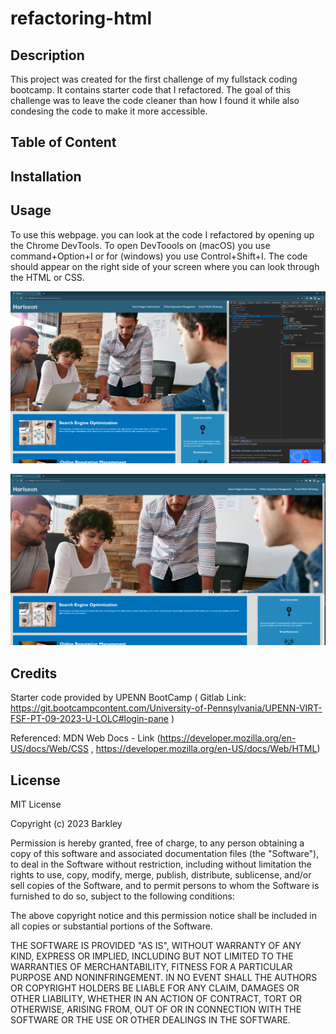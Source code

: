 # refactoring-html

## Description

This project was created for the first challenge of my fullstack coding bootcamp. It contains starter code that I refactored. The goal of this challenge was to leave the code cleaner than how I found it while also condesing the code to make it more accessible. 

## Table of Content 



## Installation 

## Usage

To use this webpage. you can look at the code I refactored by opening up the Chrome DevTools. To open DevToools on (macOS) you use command+Option+I or for (windows) you use Control+Shift+I. The code should appear on the right side of your screen where you can look through the HTML or CSS.

![screenshot](./assets/images/DevTool-Screenshot.png)

![screenshot](./assets/images/Screenshot-README.MD.png)

## Credits

Starter code provided by UPENN BootCamp ( Gitlab Link: https://git.bootcampcontent.com/University-of-Pennsylvania/UPENN-VIRT-FSF-PT-09-2023-U-LOLC#login-pane )

Referenced: MDN Web Docs - Link (https://developer.mozilla.org/en-US/docs/Web/CSS , https://developer.mozilla.org/en-US/docs/Web/HTML)


## License

MIT License

Copyright (c) 2023 Barkley

Permission is hereby granted, free of charge, to any person obtaining a copy
of this software and associated documentation files (the "Software"), to deal
in the Software without restriction, including without limitation the rights
to use, copy, modify, merge, publish, distribute, sublicense, and/or sell
copies of the Software, and to permit persons to whom the Software is
furnished to do so, subject to the following conditions:

The above copyright notice and this permission notice shall be included in all
copies or substantial portions of the Software.

THE SOFTWARE IS PROVIDED "AS IS", WITHOUT WARRANTY OF ANY KIND, EXPRESS OR
IMPLIED, INCLUDING BUT NOT LIMITED TO THE WARRANTIES OF MERCHANTABILITY,
FITNESS FOR A PARTICULAR PURPOSE AND NONINFRINGEMENT. IN NO EVENT SHALL THE
AUTHORS OR COPYRIGHT HOLDERS BE LIABLE FOR ANY CLAIM, DAMAGES OR OTHER
LIABILITY, WHETHER IN AN ACTION OF CONTRACT, TORT OR OTHERWISE, ARISING FROM,
OUT OF OR IN CONNECTION WITH THE SOFTWARE OR THE USE OR OTHER DEALINGS IN THE
SOFTWARE.